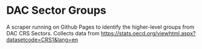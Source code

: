 # DAC Sector Groups

A scraper running on Github Pages to identify the higher-level groups from DAC CRS Sectors. Collects data from https://stats.oecd.org/viewhtml.aspx?datasetcode=CRS1&lang=en


